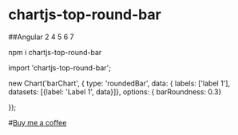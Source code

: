 # chartjs-top-round-bar

##Angular 2 4 5 6 7

npm i chartjs-top-round-bar

import 'chartjs-top-round-bar';

new Chart('barChart', {
        type: 'roundedBar',
        data: {
          labels: ['label 1'],
          datasets: [{label: 'Label 1', data}]},
        options: { barRoundness: 0.3}
        
 });


#[Buy me a coffee](https://www.buymeacoffee.com/2VTGEtX)
